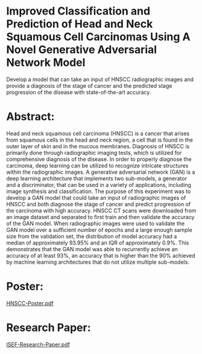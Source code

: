 # Improved Classification and Prediction of Head and Neck Squamous Cell Carcinomas Using A Novel Generative Adversarial Network Model

Develop a model that can take an input of HNSCC radiographic images and provide a diagnosis of the stage of cancer and the predicted stage progression of the disease with state-of-the-art accuracy.


# Abstract:

Head and neck squamous cell carcinoma (HNSCC) is a cancer that arises from squamous cells in the head
and neck region, a cell that is found in the outer layer of skin and in the mucous membranes. Diagnosis of
HNSCC is primarily done through radiographic imaging tests, which is utilized for comprehensive diagnosis of
the disease. In order to properly diagnose the carcinoma, deep learning can be utilized to recognize intricate
structures within the radiographic images. A generative adversarial network (GAN) is a deep learning architecture
that implements two sub-models, a generator and a discriminator, that can be used in a variety of applications,
including image synthesis and classification. The purpose of this experiment was to develop a GAN model that
could take an input of radiographic images of HNSCC and both diagnose the stage of cancer and predict
progression of the carcinoma with high accuracy. HNSCC CT scans were downloaded from an image dataset and
separated to first train and then validate the accuracy of the GAN model. When radiographic images were used to
validate the GAN model over a sufficient number of epochs and a large enough sample size from the validation
set, the distribution of model accuracy had a median of approximately 93.95% and an IQR of approximately
0.9%. This demonstrates that the GAN model was able to recurrently achieve an accuracy of at least 93%, an
accuracy that is higher than the 90% achieved by machine learning architectures that do not utilize multiple
sub-models.


# Poster:

[HNSCC-Poster.pdf](https://github.com/ashwinparthas/GAN-HeadNeck-Cancer/files/10691349/HNSCC-Poster.pdf)


# Research Paper:

[ISEF-Research-Paper.pdf](https://github.com/ashwinparthas/GAN-HeadNeck-Cancer/files/10691356/ISEF-Research-Paper.pdf)

